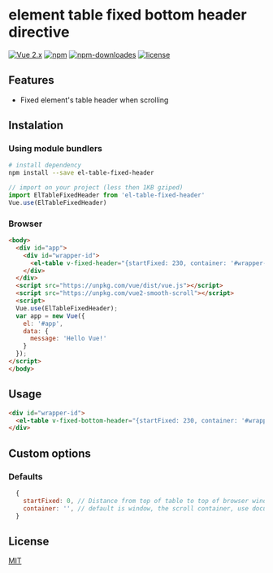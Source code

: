# element table fixed bottom header directive

[![Vue 2.x](https://img.shields.io/badge/Vue-2.x-brightgreen.svg)](https://vuejs.org/v2/guide/)
[![npm](https://img.shields.io/npm/v/el-table-fixed-header.svg)](https://www.npmjs.com/package/el-table-fixed-header)
[![npm-downloades](https://img.shields.io/npm/dm/el-table-fixed-header.svg)](https://www.npmjs.com/package/el-table-fixed-header)
[![license](https://img.shields.io/github/license/mashape/apistatus.svg)](https://github.com/Yuliang-Lee/vue2-smooth-scroll/blob/master/LICENSE)


## Features

- Fixed element's table header when scrolling

## Instalation

### Using module bundlers
``` bash
# install dependency
npm install --save el-table-fixed-header
```

``` javascript
// import on your project (less then 1KB gziped)
import ElTableFixedHeader from 'el-table-fixed-header'
Vue.use(ElTableFixedHeader)
```

### Browser

``` html
<body>
  <div id="app">
    <div id="wrapper-id">
      <el-table v-fixed-header="{startFixed: 230, container: '#wrapper-id'}"></el-table>
    </div>
  </div>
  <script src="https://unpkg.com/vue/dist/vue.js"></script>
  <script src="https://unpkg.com/vue2-smooth-scroll"></script>
  <script>
  Vue.use(ElTableFixedHeader);
  var app = new Vue({
    el: '#app',
    data: {
      message: 'Hello Vue!'
    }
  });
</script>
</body>
```

## Usage
``` html
<div id="wrapper-id">
  <el-table v-fixed-bottom-header="{startFixed: 230, container: '#wrapper-id'}"></el-table>
</div>
```

## Custom options
### Defaults
``` js
  {
    startFixed: 0, // Distance from top of table to top of browser window when to start fix header
    container: '', // default is window, the scroll container, use document.querySelector to query the Element
  }
```

## License

[MIT](./LICENSE)
